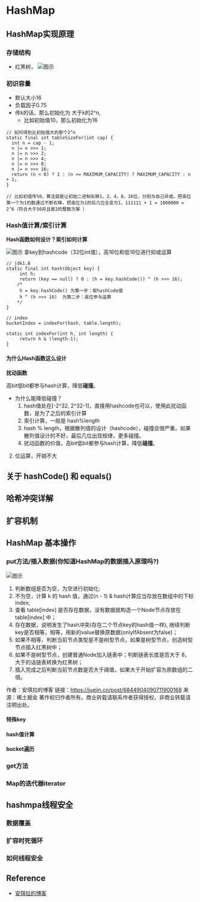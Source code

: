 # HashMap
## HashMap实现原理
### 存储结构
* 红黑树， 
![图示](https://p1-jj.byteimg.com/tos-cn-i-t2oaga2asx/gold-user-assets/2020/3/15/170ddda186409662~tplv-t2oaga2asx-jj-mark:3024:0:0:0:q75.awebp#?w=1372&h=500&s=91501&e=png&b=fdfdfd)
###
### 初识容量
* 默认大小16
* 负载因子0.75
* 传k的话，那么初始化为 大于k的2^n, 
    * 比如初始值10，那么初始化为16
```
// 如何得到比初始值大的那个2^n
static final int tableSizeFor(int cap) {
  int n = cap - 1;
  n |= n >>> 1;
  n |= n >>> 2;
  n |= n >>> 4;
  n |= n >>> 8;
  n |= n >>> 16;
  return (n < 0) ? 1 : (n >= MAXIMUM_CAPACITY) ? MAXIMUM_CAPACITY : n + 1;
}

// 比如初值传50，算法就是让初始二进制右移1，2，4，8，16位，分别与自己异或，把高位第一个为1的数通过不断右移，把高位为1的后几位全变为1，111111 + 1 = 1000000 = 2^6（符合大于50并且是2的整数次幂 ）

```    
### Hash值计算/索引计算

**Hash函数如何设计？索引如何计算**

![图示](https://p1-jj.byteimg.com/tos-cn-i-t2oaga2asx/gold-user-assets/2020/3/15/170ddda189ee807a~tplv-t2oaga2asx-jj-mark:3024:0:0:0:q75.awebp#?w=586&h=336&s=17244&e=jpg)
拿key到hashcode（32位int值），高16位和低16位进行抑或运算

```
// jdk1.8
static final int hash(Object key) {   
     int h;
     return (key == null) ? 0 : (h = key.hashCode()) ^ (h >>> 16);
    /* 
     h = key.hashCode() 为第一步：取hashCode值
     h ^ (h >>> 16)  为第二步：高位参与运算
    */
}

// index
bucketIndex = indexFor(hash, table.length);

static int indexFor(int h, int length) {
     return h & (length-1);
}
```
#### 为什么Hash函数这么设计

**扰动函数**

高bit低bit都参与hash计算，降低**碰撞**。

* 为什么能降低碰撞？
    1. hash值处在[-2^32, 2^32-1]，直接用hashcode也可以，使用此扰动函数，是为了之后的索引计算
    2. 索引计算，一般是 hash%length
    3. hash % length，根据散列值的设计（hashcode），碰撞会很严重。如果散列值设计的不好，最后几位出现规律，更多碰撞。
    4. 扰动函数的价值，高bit低bit都参与hash计算，降低**碰撞**。


2. 位运算，开销不大

## 关于 hashCode() 和 equals()
## 哈希冲突详解
## 扩容机制
## HashMap 基本操作
### put方法/插入数据(你知道HashMap的数据插入原理吗?)
![图示](https://p1-jj.byteimg.com/tos-cn-i-t2oaga2asx/gold-user-assets/2020/3/18/170ec298770f534d~tplv-t2oaga2asx-jj-mark:3024:0:0:0:q75.awebp#?w=1920&h=1232&s=286114&e=png&b=fdfdfd)
1. 判断数组是否为空，为空进行初始化;
2. 不为空，计算 k 的 hash 值，通过(n - 1) & hash计算应当存放在数组中的下标 index;
3. 查看 table[index] 是否存在数据，没有数据就构造一个Node节点存放在 table[index] 中；
4. 存在数据，说明发生了hash冲突(存在二个节点key的hash值一样), 继续判断key是否相等，相等，用新的value替换原数据(onlyIfAbsent为false)；
5. 如果不相等，判断当前节点类型是不是树型节点，如果是树型节点，创造树型节点插入红黑树中；
6. 如果不是树型节点，创建普通Node加入链表中；判断链表长度是否大于 8， 大于的话链表转换为红黑树；
7. 插入完成之后判断当前节点数是否大于阈值，如果大于开始扩容为原数组的二倍。

作者：安琪拉的博客
链接：https://juejin.cn/post/6844904090711900168
来源：稀土掘金
著作权归作者所有。商业转载请联系作者获得授权，非商业转载请注明出处。
#### 特殊key
#### hash值计算
#### bucket遍历
### get方法
### Map的迭代器iterator
## hashmpa线程安全
### 数据覆盖
### 扩容时死循环
### 如何线程安全



## Reference
* [安琪拉的博客](https://juejin.cn/post/6844904090711900168)
